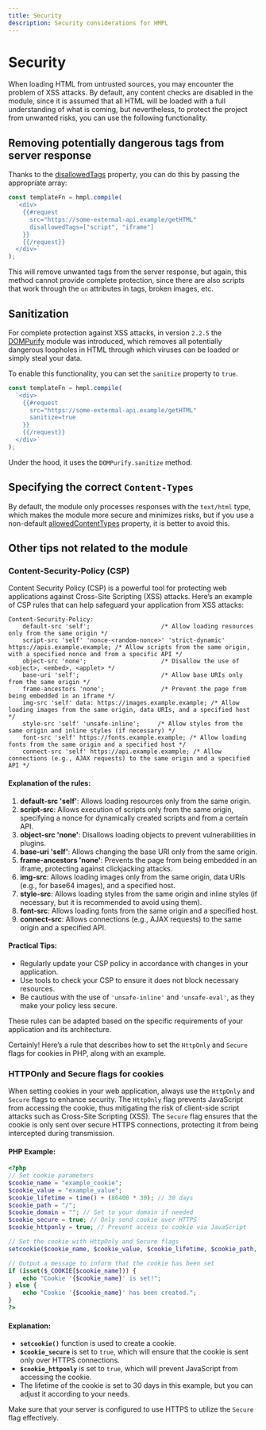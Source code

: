 ```yaml
---
title: Security
description: Security considerations for HMPL
---
```


# Security

When loading HTML from untrusted sources, you may encounter the problem of XSS attacks. By default, any content checks are disabled in the module, since it is assumed that all HTML will be loaded with a full understanding of what is coming, but nevertheless, to protect the project from unwanted risks, you can use the following functionality.

## Removing potentially dangerous tags from server response

Thanks to the [disallowedTags](https://spec.hmpl-lang.dev/#sec-disallowedtags-property) property, you can do this by passing the appropriate array:

```javascript
const templateFn = hmpl.compile(
  `<div>
    {{#request
      src="https://some-extermal-api.example/getHTML"
      disallowedTags=["script", "iframe"]
    }}
    {{/request}}
  </div>`
);
```

This will remove unwanted tags from the server response, but again, this method cannot provide complete protection, since there are also scripts that work through the `on` attributes in tags, broken images, etc.

## Sanitization

For complete protection against XSS attacks, in version `2.2.5` the [DOMPurify](https://npmjs.com/package/dompurify) module was introduced, which removes all potentially dangerous loopholes in HTML through which viruses can be loaded or simply steal your data.

To enable this functionality, you can set the `sanitize` property to `true`.

```javascript
const templateFn = hmpl.compile(
  `<div>
    {{#request
      src="https://some-extermal-api.example/getHTML"
      sanitize=true
    }}
    {{/request}}
  </div>`
);
```

Under the hood, it uses the `DOMPurify.sanitize` method.

## Specifying the correct `Content-Types`

By default, the module only processes responses with the `text/html` type, which makes the module more secure and minimizes risks, but if you use a non-default [allowedContentTypes](https://spec.hmpl-lang.dev/#sec-disallowedtags-property) property, it is better to avoid this.

## Other tips not related to the module

### Content-Security-Policy (CSP)

Content Security Policy (CSP) is a powerful tool for protecting web applications against Cross-Site Scripting (XSS) attacks. Here’s an example of CSP rules that can help safeguard your application from XSS attacks:

```http
Content-Security-Policy:
    default-src 'self';                    /* Allow loading resources only from the same origin */
    script-src 'self' 'nonce-<random-nonce>' 'strict-dynamic' https://apis.example.example; /* Allow scripts from the same origin, with a specified nonce and from a specific API */
    object-src 'none';                     /* Disallow the use of <object>, <embed>, <applet> */
    base-uri 'self';                       /* Allow base URIs only from the same origin */
    frame-ancestors 'none';                /* Prevent the page from being embedded in an iframe */
    img-src 'self' data: https://images.example.example; /* Allow loading images from the same origin, data URIs, and a specified host */
    style-src 'self' 'unsafe-inline';     /* Allow styles from the same origin and inline styles (if necessary) */
    font-src 'self' https://fonts.example.example; /* Allow loading fonts from the same origin and a specified host */
    connect-src 'self' https://api.example.example; /* Allow connections (e.g., AJAX requests) to the same origin and a specified API */
```

#### Explanation of the rules:

1. **default-src 'self'**: Allows loading resources only from the same origin.
2. **script-src**: Allows execution of scripts only from the same origin, specifying a nonce for dynamically created scripts and from a certain API.
3. **object-src 'none'**: Disallows loading objects to prevent vulnerabilities in plugins.
4. **base-uri 'self'**: Allows changing the base URI only from the same origin.
5. **frame-ancestors 'none'**: Prevents the page from being embedded in an iframe, protecting against clickjacking attacks.
6. **img-src**: Allows loading images only from the same origin, data URIs (e.g., for base64 images), and a specified host.
7. **style-src**: Allows loading styles from the same origin and inline styles (if necessary, but it is recommended to avoid using them).
8. **font-src**: Allows loading fonts from the same origin and a specified host.
9. **connect-src**: Allows connections (e.g., AJAX requests) to the same origin and a specified API.

#### Practical Tips:

- Regularly update your CSP policy in accordance with changes in your application.
- Use tools to check your CSP to ensure it does not block necessary resources.
- Be cautious with the use of `'unsafe-inline'` and `'unsafe-eval'`, as they make your policy less secure.

These rules can be adapted based on the specific requirements of your application and its architecture.

Certainly! Here’s a rule that describes how to set the `HttpOnly` and `Secure` flags for cookies in PHP, along with an example.

### HTTPOnly and Secure flags for cookies

When setting cookies in your web application, always use the `HttpOnly` and `Secure` flags to enhance security. The `HttpOnly` flag prevents JavaScript from accessing the cookie, thus mitigating the risk of client-side script attacks such as Cross-Site Scripting (XSS). The `Secure` flag ensures that the cookie is only sent over secure HTTPS connections, protecting it from being intercepted during transmission.

#### PHP Example:

```php
<?php
// Set cookie parameters
$cookie_name = "example_cookie";
$cookie_value = "example_value";
$cookie_lifetime = time() + (86400 * 30); // 30 days
$cookie_path = "/";
$cookie_domain = ""; // Set to your domain if needed
$cookie_secure = true; // Only send cookie over HTTPS
$cookie_httponly = true; // Prevent access to cookie via JavaScript

// Set the cookie with HttpOnly and Secure flags
setcookie($cookie_name, $cookie_value, $cookie_lifetime, $cookie_path, $cookie_domain, $cookie_secure, $cookie_httponly);

// Output a message to inform that the cookie has been set
if (isset($_COOKIE[$cookie_name])) {
    echo "Cookie '{$cookie_name}' is set!";
} else {
    echo "Cookie '{$cookie_name}' has been created.";
}
?>
```

#### Explanation:

- **`setcookie()`** function is used to create a cookie.
- **`$cookie_secure`** is set to `true`, which will ensure that the cookie is sent only over HTTPS connections.
- **`$cookie_httponly`** is set to `true`, which will prevent JavaScript from accessing the cookie.
- The lifetime of the cookie is set to 30 days in this example, but you can adjust it according to your needs.

Make sure that your server is configured to use HTTPS to utilize the `Secure` flag effectively.
